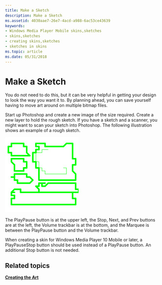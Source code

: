 ```yaml
---
title: Make a Sketch
description: Make a Sketch
ms.assetid: 4030aae7-26e7-4acd-a988-6ac53ce43639
keywords:
- Windows Media Player Mobile skins,sketches
- skins,sketches
- creating skins,sketches
- sketches in skins
ms.topic: article
ms.date: 05/31/2018
---
```


# Make a Sketch

You do not need to do this, but it can be very helpful in getting your design to look the way you want it to. By planning ahead, you can save yourself having to move art around on multiple bitmap files.

Start up Photoshop and create a new image of the size required. Create a new layer to hold the rough sketch. If you have a sketch and a scanner, you might want to scan your sketch into Photoshop. The following illustration shows an example of a rough sketch.

![rough sketch](images/ceswmskt.png)

The PlayPause button is at the upper left, the Stop, Next, and Prev buttons are at the left, the Volume trackbar is at the bottom, and the Marquee is between the PlayPause button and the Volume trackbar.

When creating a skin for Windows Media Player 10 Mobile or later, a PlayPauseStop button should be used instead of a PlayPause button. An additional Stop button is not needed.

## Related topics

<dl> <dt>

[**Creating the Art**](creating-the-art.md)
</dt> </dl>

 

 




